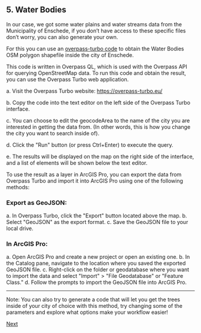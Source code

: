## 5. Water Bodies
In our case, we got some water plains and water streams data from the Municipality of Enschede, if you don’t have access to these specific files don’t worry, you can also generate your own. 

For this you can use an [overpass-turbo code](WaterBodies.sql) to obtain the Water Bodies OSM polygon shapefile inside the city of Enschede. 

This code is written in Overpass QL, which is used with the Overpass API for querying OpenStreetMap data. To run this code and obtain the result, you can use the Overpass Turbo web application.

 a.	Visit the Overpass Turbo website: https://overpass-turbo.eu/ 

b.	Copy the code into the text editor on the left side of the Overpass Turbo interface.

c.	You can choose to edit the geocodeArea to the name of the city you are interested in getting the data from. (In other words, this is how you change the city you want to search inside of).

d.	Click the "Run" button (or press Ctrl+Enter) to execute the query.

e.	The results will be displayed on the map on the right side of the interface, and a list of elements will be shown below the text editor.

To use the result as a layer in ArcGIS Pro, you can export the data from Overpass Turbo and import it into ArcGIS Pro using one of the following methods:


### Export as GeoJSON:
a.	In Overpass Turbo, click the "Export" button located above the map.
b.	Select "GeoJSON" as the export format.
c.	Save the GeoJSON file to your local drive.

### In ArcGIS Pro:
a.	Open ArcGIS Pro and create a new project or open an existing one.
b.	In the Catalog pane, navigate to the location where you saved the exported GeoJSON file.
c.	Right-click on the folder or geodatabase where you want to import the data and select "Import" > "File Geodatabase" or "Feature Class."
d.	Follow the prompts to import the GeoJSON file into ArcGIS Pro. 

---
Note: You can also try to generate a code that will let you get the trees inside of your city of choice with this method, try changing some of the parameters and explore what options make your workflow easier!

[Next](Buildings_DSM.md)
